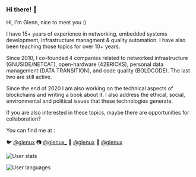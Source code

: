 ### Hi there! 👋

Hi, I'm Glenn, nice to meet you :)

I have 15+ years of experience in networking, embedded systems development, infrastructure managment & quality automation.
I have also been teaching those topics for over 10+ years.

Since 2010, I co-founded 4 companies related to networked infrastructure (GNUSIDE/NETCAT), open-hardware (42BRICKS), personal data management (DATA TRANSITION), and code quality (BOLDCODE). The last two are still active.

Since the end of 2020 I am also working on the technical aspects of blockchains and writing a book about it. I also address the ethical, social, environmental and political issues that these technologies generate.

If you are also interested in these topics, maybe there are opportunities for collaboration?

You can find me at : 

🐦 [@glenux](https://twitter.com/glenux)
📷 [@glenux_](https://www.instagram.com/glenux_/)
🐘 [@glenux](https://mastodon.social/glenux/)
💼 [@glenux](https://linkedin.com/in/glenux)

<!--
**glenux/glenux** is a ✨ _special_ ✨ repository because its `README.md` (this file) appears on your GitHub profile.

Here are some ideas to get you started:

- 🔭 I’m currently working on ...
- 🌱 I’m currently learning ...
- 👯 I’m looking to collaborate on ...
- 🤔 I’m looking for help with ...
- 💬 Ask me about ...
- 📫 How to reach me: ...
- 😄 Pronouns: ...
- ⚡ Fun fact: ...
-->

<!-- widgets from https://github.com/anuraghazra/github-readme-stats#github-stats-card -->

![User stats](https://github-readme-stats.vercel.app/api?username=glenux&count_private=true&show_icons=true)

![User languages](https://github-readme-stats.vercel.app/api/top-langs/?username=glenux&hide=javascript,css,html,actionscript,shell,makefile,scss,nsis,dockerfile&langs_count=6&layout=compact)
